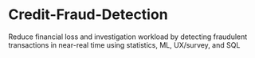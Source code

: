 # Credit-Fraud-Detection
Reduce financial loss and investigation workload by detecting fraudulent transactions in near-real time using statistics, ML, UX/survey, and SQL
